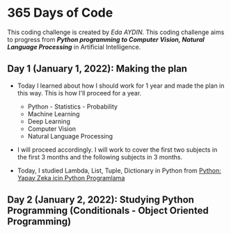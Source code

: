 # 365 Days of Code

This coding challenge is created by *Eda AYDIN*.
This coding challenge aims to progress from ***Python programming to Computer Vision, Natural Language Processing*** in Artificial Intelligence.

## Day 1 (January 1, 2022): Making the plan
- Today I learned about how I should work for 1 year and made the plan in this way. This is how I'll proceed for a year.
    - Python - Statistics - Probability
    - Machine Learning
    - Deep Learning
    - Computer Vision
    - Natural Language Processing

- I will proceed accordingly. I will work to cover the first two subjects in the first 3 months and the following subjects in 3 months.
- Today, I studied Lambda, List, Tuple, Dictionary in Python from [Python: Yapay Zeka için Python Programlama](https://www.udemy.com/course/python-sfrdan-uzmanlga-programlama-1)

## Day 2 (January 2, 2022): Studying Python Programming (Conditionals - Object Oriented Programming)
